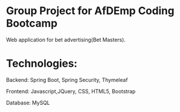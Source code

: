 # Group Project for AfDEmp Coding Bootcamp

Web application for bet advertising(Bet Masters).

# Technologies:

Backend: Spring Boot, Spring Security, Thymeleaf

Frontend: Javascript,JQuery, CSS, HTML5, Bootstrap

Database: MySQL
